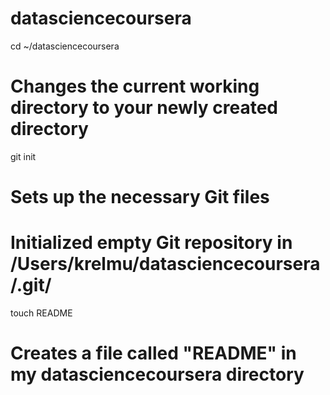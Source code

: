 datasciencecoursera
===================

cd ~/datasciencecoursera
# Changes the current working directory to your newly created directory

git init
# Sets up the necessary Git files
# Initialized empty Git repository in /Users/krelmu/datasciencecoursera/.git/

touch README
# Creates a file called "README" in my datasciencecoursera directory
